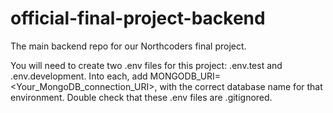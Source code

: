 # official-final-project-backend
The main backend repo for our Northcoders final project.

You will need to create two .env files for this project: .env.test and .env.development. Into each, add MONGODB_URI=<Your_MongoDB_connection_URI>, with the correct database name for that environment. Double check that these .env files are .gitignored.
